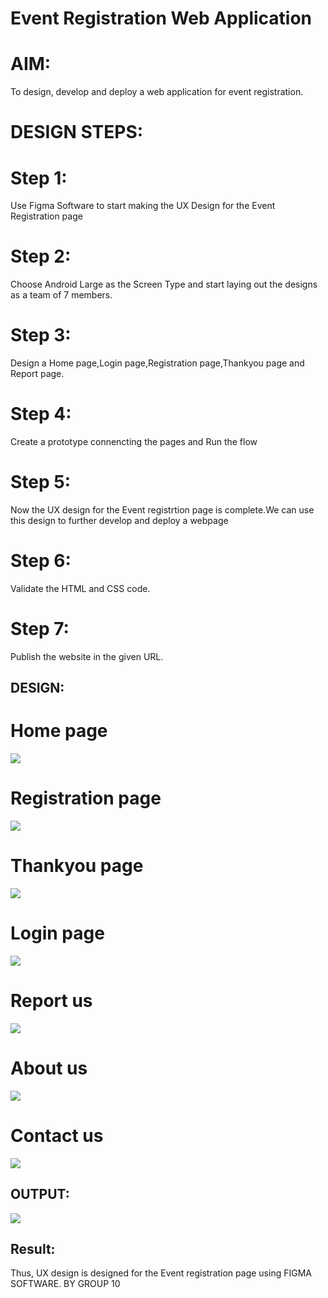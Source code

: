 # Event Registration Web Application

# AIM:

To design, develop and deploy a web application for event registration.

# DESIGN STEPS:

# Step 1:
Use Figma Software to start making the UX Design for the Event Registration page

# Step 2:
Choose Android Large as the Screen Type and start laying out the designs as a team of 7 members.

# Step 3:
Design a Home page,Login page,Registration page,Thankyou page and Report page.

# Step 4:
Create a prototype connencting the pages and Run the flow

# Step 5:
Now the UX design for the Event registrtion page is complete.We can use this design to further develop and deploy a webpage

# Step 6:
Validate the HTML and CSS code.

# Step 7:
Publish the website in the given URL.

## DESIGN:
# Home page
![](./1.png)
# Registration page
![](./2.png)
# Thankyou page
![](./3.png)
# Login page
![](./4.png)
# Report us
![](./5.png)
# About us
![](./6.png)
# Contact us
![](./7.png)

## OUTPUT:
![](./event.png)

## Result:

Thus, UX design is designed for the Event registration page using FIGMA SOFTWARE. BY GROUP 10